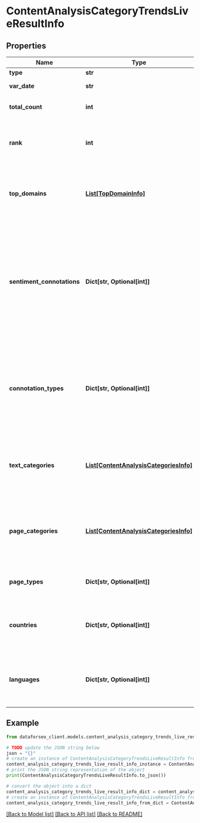 # ContentAnalysisCategoryTrendsLiveResultInfo


## Properties

Name | Type | Description | Notes
------------ | ------------- | ------------- | -------------
**type** | **str** | type of element | [optional] 
**var_date** | **str** | date for which the data is provided | [optional] 
**total_count** | **int** | total number of results in our database relevant to your request | [optional] 
**rank** | **int** | rank of all URLs citing the keyword normalized sum of ranks of all URLs citing the target keyword for the given date | [optional] 
**top_domains** | [**List[TopDomainInfo]**](TopDomainInfo.md) | top domains citing the target keyword contains objects with top domains citing the target category and citation count per each domain | [optional] 
**sentiment_connotations** | **Dict[str, Optional[int]]** | sentiment connotations contains sentiments (emotional reactions) related to the target category citation and the number of citations per each sentiment possible connotations: \&quot;anger\&quot;, \&quot;fear\&quot;, \&quot;happiness\&quot;, \&quot;love\&quot;, \&quot;sadness\&quot;, \&quot;share\&quot;, \&quot;neutral\&quot;, \&quot;fun\&quot; | [optional] 
**connotation_types** | **Dict[str, Optional[int]]** | connotation types contains types of sentiments (sentiment polarity) related to the category citation and citation count per each sentiment type possible connotation types: \&quot;positive\&quot;, \&quot;negative\&quot;, \&quot;neutral\&quot; | [optional] 
**text_categories** | [**List[ContentAnalysisCategoriesInfo]**](ContentAnalysisCategoriesInfo.md) | text categories contains objects with text categories and citation count in each text category to obtain a full list of available categories, refer to the Categories endpoint | [optional] 
**page_categories** | [**List[ContentAnalysisCategoriesInfo]**](ContentAnalysisCategoriesInfo.md) | page categories contains objects with page categories and citation count in each page category to obtain a full list of available categories, refer to the Categories endpoint | [optional] 
**page_types** | **Dict[str, Optional[int]]** | page types contains page types and citation count per each page type | [optional] 
**countries** | **Dict[str, Optional[int]]** | countries contains countries and citation count in each country to obtain a full list of available countries, refer to the Locations endpoint | [optional] 
**languages** | **Dict[str, Optional[int]]** | languages contains languages and citation count in each language to obtain a full list of available languages, refer to the Languages endpoint | [optional] 

## Example

```python
from dataforseo_client.models.content_analysis_category_trends_live_result_info import ContentAnalysisCategoryTrendsLiveResultInfo

# TODO update the JSON string below
json = "{}"
# create an instance of ContentAnalysisCategoryTrendsLiveResultInfo from a JSON string
content_analysis_category_trends_live_result_info_instance = ContentAnalysisCategoryTrendsLiveResultInfo.from_json(json)
# print the JSON string representation of the object
print(ContentAnalysisCategoryTrendsLiveResultInfo.to_json())

# convert the object into a dict
content_analysis_category_trends_live_result_info_dict = content_analysis_category_trends_live_result_info_instance.to_dict()
# create an instance of ContentAnalysisCategoryTrendsLiveResultInfo from a dict
content_analysis_category_trends_live_result_info_from_dict = ContentAnalysisCategoryTrendsLiveResultInfo.from_dict(content_analysis_category_trends_live_result_info_dict)
```
[[Back to Model list]](../README.md#documentation-for-models) [[Back to API list]](../README.md#documentation-for-api-endpoints) [[Back to README]](../README.md)


